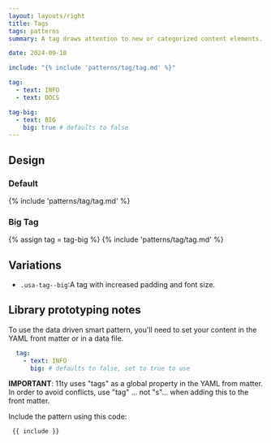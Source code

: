 ```yaml
---
layout: layouts/right
title: Tags
tags: patterns
summary: A tag draws attention to new or categorized content elements.

date: 2024-09-10

include: "{% include 'patterns/tag/tag.md' %}"

tag:
  - text: INFO
  - text: DOCS

tag-big:
  - text: BIG
    big: true # defaults to false
---
```


## Design
### Default 
{% include 'patterns/tag/tag.md' %}

### Big Tag
{% assign tag = tag-big %}
{% include 'patterns/tag/tag.md' %}

## Variations
- `.usa-tag--big`:A tag with increased padding and font size.

## Library prototyping notes
To use the data driven smart pattern, you'll need to set your content in the YAML front matter or in a data file.

``` yml
  tag:
    - text: INFO
      big: # defaults to false, set to true to use
```
**IMPORTANT**: 11ty uses "tags" as a global property in the YAML from matter. In order to avoid conflicts, use "tag" ... not "s"... when adding this to the front matter.

Include the pattern using this code:

``` markdown
 {{ include }}
```

